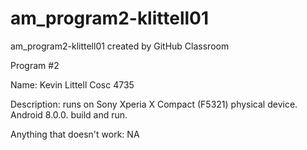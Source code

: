 # am_program2-klittell01
am_program2-klittell01 created by GitHub Classroom

Program #2

Name: Kevin Littell Cosc 4735

Description: runs on Sony Xperia X Compact (F5321) physical device. Android 8.0.0. build and run.

Anything that doesn't work: NA
